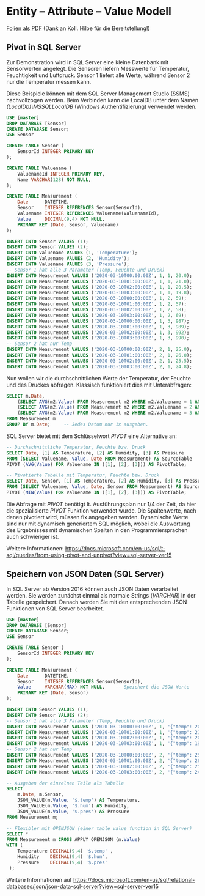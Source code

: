 # Entity – Attribute – Value Modell

[Folien als PDF](Entity_Attribute_Model.pdf) (Dank an Koll. Hilbe für die Bereitstellung!)

## Pivot in SQL Server

Zur Demonstration wird in SQL Server eine kleine Datenbank mit
Sensorwerten angelegt. Die Sensoren liefern Messwerte für Temperatur, Feuchtigkeit und Luftdruck.
Sensor 1 liefert alle Werte, während Sensor 2 nur die Temperatur messen kann.

Diese Beispiele können mit dem SQL Server Management Studio (SSMS) nachvollzogen werden. Beim
Verbinden kann die LocalDB unter dem Namen *(LocalDb)\MSSQLLocalDB* (Windows Authentifizierung)
verwendet werden.

```sql
USE [master]
DROP DATABASE [Sensor]
CREATE DATABASE Sensor;
USE Sensor

CREATE TABLE Sensor (
    SensorId INTEGER PRIMARY KEY
);

CREATE TABLE Valuename (
    ValuenameId INTEGER PRIMARY KEY,
    Name VARCHAR(128) NOT NULL,
);

CREATE TABLE Measurement (
    Date      DATETIME,
    Sensor    INTEGER REFERENCES Sensor(SensorId),
    Valuename INTEGER REFERENCES Valuename(ValuenameId),
    Value     DECIMAL(9,4) NOT NULL,
    PRIMARY KEY (Date, Sensor, Valuename)
);

INSERT INTO Sensor VALUES (1);
INSERT INTO Sensor VALUES (2);
INSERT INTO Valuename VALUES (1, 'Temperature');
INSERT INTO Valuename VALUES (2, 'Humidity');
INSERT INTO Valuename VALUES (3, 'Pressure');
-- Sensor 1 hat alle 3 Parameter (Temp, Feuchte und Druck)
INSERT INTO Measurement VALUES ('2020-03-10T00:00:00Z', 1, 1, 20.0);
INSERT INTO Measurement VALUES ('2020-03-10T01:00:00Z', 1, 1, 21.0);
INSERT INTO Measurement VALUES ('2020-03-10T02:00:00Z', 1, 1, 20.5);
INSERT INTO Measurement VALUES ('2020-03-10T03:00:00Z', 1, 1, 19.8);
INSERT INTO Measurement VALUES ('2020-03-10T00:00:00Z', 1, 2, 59);
INSERT INTO Measurement VALUES ('2020-03-10T01:00:00Z', 1, 2, 57);
INSERT INTO Measurement VALUES ('2020-03-10T02:00:00Z', 1, 2, 58);
INSERT INTO Measurement VALUES ('2020-03-10T03:00:00Z', 1, 2, 69);
INSERT INTO Measurement VALUES ('2020-03-10T00:00:00Z', 1, 3, 987);
INSERT INTO Measurement VALUES ('2020-03-10T01:00:00Z', 1, 3, 989);
INSERT INTO Measurement VALUES ('2020-03-10T02:00:00Z', 1, 3, 992);
INSERT INTO Measurement VALUES ('2020-03-10T03:00:00Z', 1, 3, 990);
-- Sensor 2 hat nur Temp
INSERT INTO Measurement VALUES ('2020-03-10T00:00:00Z', 2, 1, 25.0);
INSERT INTO Measurement VALUES ('2020-03-10T01:00:00Z', 2, 1, 26.0);
INSERT INTO Measurement VALUES ('2020-03-10T02:00:00Z', 2, 1, 25.5);
INSERT INTO Measurement VALUES ('2020-03-10T03:00:00Z', 2, 1, 24.8);
```

Nun wollen wir die durchschnittlichen Werte der Temperatur, der Feuchte und des Druckes abfragen.
Klassisch funktioniert dies mit Unterabfragen:

```sql
SELECT m.Date,
    (SELECT AVG(m2.Value) FROM Measurement m2 WHERE m2.Valuename = 1 AND m2.Date = m.Date) AS Temperature,
    (SELECT AVG(m2.Value) FROM Measurement m2 WHERE m2.Valuename = 2 AND m2.Date = m.Date) AS Humidity,
    (SELECT AVG(m2.Value) FROM Measurement m2 WHERE m2.Valuename = 3 AND m2.Date = m.Date) AS Pressure
FROM Measurement m
GROUP BY m.Date;     -- Jedes Datum nur 1x ausgeben.
```

SQL Server bietet mit dem Schlüsselwort *PIVOT* eine Alternative an:

```sql
-- Durchschnittliche Temperatur, Feuchte bzw. Druck
SELECT Date, [1] AS Temperature, [2] AS Humidity, [3] AS Pressure
FROM (SELECT Valuename, Value, Date FROM Measurement) AS SourceTable
PIVOT (AVG(Value) FOR Valuename IN ([1], [2], [3])) AS PivotTable;

-- Pivotierte Tabelle mit Temperatur, Feuchte bzw. Druck
SELECT Date, Sensor, [1] AS Temperature, [2] AS Humidity, [3] AS Pressure
FROM (SELECT Valuename, Value, Date, Sensor FROM Measurement) AS SourceTable
PIVOT (MIN(Value) FOR Valuename IN ([1], [2], [3])) AS PivotTable;
```

Die Abfrage mit *PIVOT* benötigt lt. Ausführungsplan nur 1/4 der Zeit, da hier die spezialisierte *PIVOT*
Funktion verwendet wurde. Die Spaltenwerte, nach denen pivotiert wird, müssen fix angegeben
werden. Dynamische Werte sind nur mit dynamisch generiertem SQL möglich, wobei die Auswertung des
Ergebnisses mit dynamischen Spalten in den Programmiersprachen auch schwieriger ist.

Weitere Informationen: https://docs.microsoft.com/en-us/sql/t-sql/queries/from-using-pivot-and-unpivot?view=sql-server-ver15

## Speichern von JSON Daten (SQL Server)

In SQL Server ab Version 2016 können auch JSON Daten verarbeitet werden. Sie werden zunächst einmal
als normale Strings (*VARCHAR*) in der Tabelle gespeichert. Danach werden Sie mit den entsprechenden
JSON Funktionen von SQL Server bearbeitet.

```sql
USE [master]
DROP DATABASE [Sensor]
CREATE DATABASE Sensor;
USE Sensor

CREATE TABLE Sensor (
    SensorId INTEGER PRIMARY KEY
);

CREATE TABLE Measurement (
    Date      DATETIME,
    Sensor    INTEGER REFERENCES Sensor(SensorId),
    Value     VARCHAR(MAX) NOT NULL,    -- Speichert die JSON Werte
    PRIMARY KEY (Date, Sensor)
);

INSERT INTO Sensor VALUES (1);
INSERT INTO Sensor VALUES (2);
-- Sensor 1 hat alle 3 Parameter (Temp, Feuchte und Druck)
INSERT INTO Measurement VALUES ('2020-03-10T00:00:00Z', 1, '{"temp": 20.0, "hum": 59, "pres": 987}');
INSERT INTO Measurement VALUES ('2020-03-10T01:00:00Z', 1, '{"temp": 21.0, "hum": 57, "pres": 989}');
INSERT INTO Measurement VALUES ('2020-03-10T02:00:00Z', 1, '{"temp": 20.5, "hum": 58, "pres": 992}');
INSERT INTO Measurement VALUES ('2020-03-10T03:00:00Z', 1, '{"temp": 19.8, "hum": 69, "pres": 990}');
-- Sensor 2 hat nur Temp
INSERT INTO Measurement VALUES ('2020-03-10T00:00:00Z', 2, '{"temp": 25.0}');
INSERT INTO Measurement VALUES ('2020-03-10T01:00:00Z', 2, '{"temp": 26.0}');
INSERT INTO Measurement VALUES ('2020-03-10T02:00:00Z', 2, '{"temp": 25.5}');
INSERT INTO Measurement VALUES ('2020-03-10T03:00:00Z', 2, '{"temp": 24.8}');

-- Ausgeben der einzelnen Teile als Tabelle
SELECT
    m.Date, m.Sensor,
    JSON_VALUE(m.Value, '$.temp') AS Temperature,
    JSON_VALUE(m.Value, '$.hum') AS Humidity,
    JSON_VALUE(m.Value, '$.pres') AS Pressure
FROM Measurement m;

-- Flexibler mit OPENJSON (einer table value function in SQL Server)
SELECT *
FROM Measurement m CROSS APPLY OPENJSON (m.Value)
WITH (
    Temperature DECIMAL(9,4) '$.temp' ,
    Humidity    DECIMAL(9,4) '$.hum',
    Pressure    DECIMAL(9,4) '$.pres'
 );
```

Weitere Informationen auf https://docs.microsoft.com/en-us/sql/relational-databases/json/json-data-sql-server?view=sql-server-ver15
